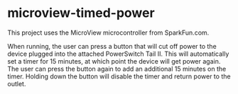 microview-timed-power
=====================

This project uses the MicroView microcontroller from SparkFun.com.

When running, the user can press a button that will cut off power to the device plugged into the attached PowerSwitch Tail II.  This will automatically set a timer for 15 minutes, at which point the device will get power again.  The user can press the button again to add an additional 15 minutes on the timer.  Holding down the button will disable the timer and return power to the outlet.
